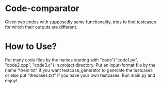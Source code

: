 # Code-comparator
Given two codes with supposedly same functionality, tries to find testcases for which their outputs are different.

# How to Use?
Put many code files by the names starting with "code"{"code1.py", "code2.cpp", "code3.c"} in project directory. Put an input-format file by the name "thein.txt" if you want testcase_generator to generate the testcases or else put "thecases.txt" if you have your own testcases. Run main.py and enjoy!
